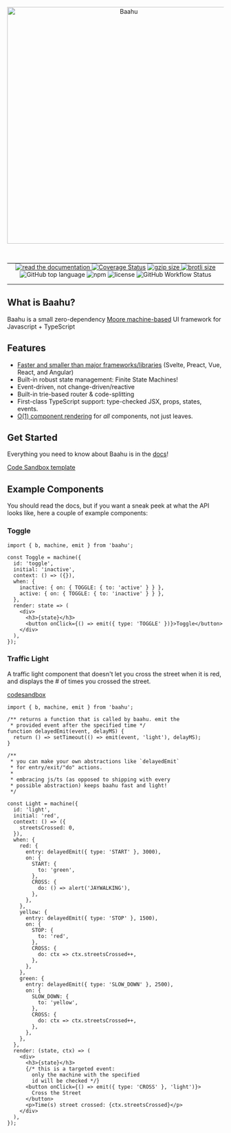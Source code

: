 <p align="center">
<img src="https://user-images.githubusercontent.com/37420160/82601152-18f2bd00-9b7d-11ea-9188-a60d70518bb5.png" alt="Baahu" width="550"/>
  </p>

<br/>

<p align="center" style="border-top: 1px solid black">
  <a href="https://baahu.dev/docs/introduction">
  <img src="https://img.shields.io/badge/go%20to-docs-blue" alt="read the documentation" />
  </a>
  <a href='https://coveralls.io/github/tjkandala/baahu?branch=master'><img src='https://coveralls.io/repos/github/tjkandala/baahu/badge.svg?branch=master&service=github' alt='Coverage Status' /></a>
  <a href="https://unpkg.com/baahu/dist/baahu.cjs.production.min.js">
  <img src="http://img.badgesize.io/https://unpkg.com/baahu/dist/baahu.cjs.production.min.js?compression=gzip&label=gzip" alt="gzip size" />
  </a> 
  <a href="https://unpkg.com/baahu/dist/baahu.cjs.production.min.js">
  <img src="http://img.badgesize.io/https://unpkg.com/baahu/dist/baahu.cjs.production.min.js?compression=brotli&label=brotli" alt="brotli size" />
  </a>
  <a>
  <img src="https://img.shields.io/github/languages/top/tjkandala/baahu" alt="GitHub top language" />
  </a>
  <a>
  <img alt="npm" src="https://img.shields.io/npm/v/baahu">
  </a>
  <a>
  <img src="https://img.shields.io/github/license/tjkandala/baahu" alt="license" />
  </a>
  <img alt="GitHub Workflow Status" src="https://img.shields.io/github/workflow/status/tjkandala/baahu/CI">
</p>

---

## What is Baahu?

Baahu is a small zero-dependency [Moore machine-based](https://en.wikipedia.org/wiki/Moore_machine) UI framework for Javascript + TypeScript

## Features

- [Faster and smaller than major frameworks/libraries](https://baahu.dev/performance.md) (Svelte, Preact, Vue, React, and Angular)
- Built-in robust state management: Finite State Machines!
- Event-driven, not change-driven/reactive
- Built-in trie-based router & code-splitting
- First-class TypeScript support: type-checked JSX, props, states, events.
- [O(1) component rendering](https://baahu.dev/performance#higher-level-internal-optimizations) for _all_ components, not just leaves.

## Get Started

Everything you need to know about Baahu is in the [docs](https://baahu.dev/docs/introduction)!

[Code Sandbox template](https://codesandbox.io/s/hello-baahu-2zzv7?file=/src/index.tsx)

## Example Components

You should read the docs, but if you want a sneak peek at what the API looks like, here a couple of example components:

### Toggle

```tsx
import { b, machine, emit } from 'baahu';

const Toggle = machine({
  id: 'toggle',
  initial: 'inactive',
  context: () => ({}),
  when: {
    inactive: { on: { TOGGLE: { to: 'active' } } },
    active: { on: { TOGGLE: { to: 'inactive' } } },
  },
  render: state => (
    <div>
      <h3>{state}</h3>
      <button onClick={() => emit({ type: 'TOGGLE' })}>Toggle</button>
    </div>
  ),
});
```

### Traffic Light

A traffic light component that doesn't let you cross the street when it is red, and displays the # of times you crossed the street.

[codesandbox](https://codesandbox.io/s/baahu-traffic-light-zox6c)

```tsx
import { b, machine, emit } from 'baahu';

/** returns a function that is called by baahu. emit the
 * provided event after the specified time */
function delayedEmit(event, delayMS) {
  return () => setTimeout(() => emit(event, 'light'), delayMS);
}

/**
 * you can make your own abstractions like `delayedEmit`
 * for entry/exit/"do" actions.
 *
 * embracing js/ts (as opposed to shipping with every
 * possible abstraction) keeps baahu fast and light!
 */

const Light = machine({
  id: 'light',
  initial: 'red',
  context: () => ({
    streetsCrossed: 0,
  }),
  when: {
    red: {
      entry: delayedEmit({ type: 'START' }, 3000),
      on: {
        START: {
          to: 'green',
        },
        CROSS: {
          do: () => alert('JAYWALKING'),
        },
      },
    },
    yellow: {
      entry: delayedEmit({ type: 'STOP' }, 1500),
      on: {
        STOP: {
          to: 'red',
        },
        CROSS: {
          do: ctx => ctx.streetsCrossed++,
        },
      },
    },
    green: {
      entry: delayedEmit({ type: 'SLOW_DOWN' }, 2500),
      on: {
        SLOW_DOWN: {
          to: 'yellow',
        },
        CROSS: {
          do: ctx => ctx.streetsCrossed++,
        },
      },
    },
  },
  render: (state, ctx) => (
    <div>
      <h3>{state}</h3>
      {/* this is a targeted event: 
        only the machine with the specified
        id will be checked */}
      <button onClick={() => emit({ type: 'CROSS' }, 'light')}>
        Cross the Street
      </button>
      <p>Time(s) street crossed: {ctx.streetsCrossed}</p>
    </div>
  ),
});
```
